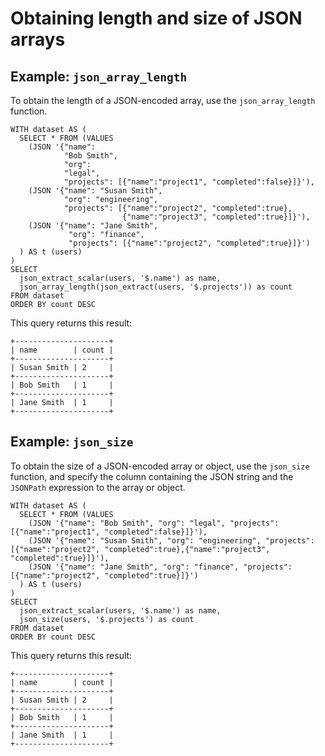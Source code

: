 # Obtaining length and size of JSON arrays<a name="length-and-size"></a>

## Example: `json_array_length`<a name="example-json-array-length"></a>

To obtain the length of a JSON\-encoded array, use the `json_array_length` function\.

```
WITH dataset AS (
  SELECT * FROM (VALUES
    (JSON '{"name":
            "Bob Smith",
            "org":
            "legal",
            "projects": [{"name":"project1", "completed":false}]}'),
    (JSON '{"name": "Susan Smith",
            "org": "engineering",
            "projects": [{"name":"project2", "completed":true},
                         {"name":"project3", "completed":true}]}'),
    (JSON '{"name": "Jane Smith",
             "org": "finance",
             "projects": [{"name":"project2", "completed":true}]}')
  ) AS t (users)
)
SELECT
  json_extract_scalar(users, '$.name') as name,
  json_array_length(json_extract(users, '$.projects')) as count
FROM dataset
ORDER BY count DESC
```

This query returns this result:

```
+---------------------+
| name        | count |
+---------------------+
| Susan Smith | 2     |
+---------------------+
| Bob Smith   | 1     |
+---------------------+
| Jane Smith  | 1     |
+---------------------+
```

## Example: `json_size`<a name="example-json-size"></a>

To obtain the size of a JSON\-encoded array or object, use the `json_size` function, and specify the column containing the JSON string and the `JSONPath` expression to the array or object\.

```
WITH dataset AS (
  SELECT * FROM (VALUES
    (JSON '{"name": "Bob Smith", "org": "legal", "projects": [{"name":"project1", "completed":false}]}'),
    (JSON '{"name": "Susan Smith", "org": "engineering", "projects": [{"name":"project2", "completed":true},{"name":"project3", "completed":true}]}'),
    (JSON '{"name": "Jane Smith", "org": "finance", "projects": [{"name":"project2", "completed":true}]}')
  ) AS t (users)
)
SELECT
  json_extract_scalar(users, '$.name') as name,
  json_size(users, '$.projects') as count
FROM dataset
ORDER BY count DESC
```

This query returns this result:

```
+---------------------+
| name        | count |
+---------------------+
| Susan Smith | 2     |
+---------------------+
| Bob Smith   | 1     |
+---------------------+
| Jane Smith  | 1     |
+---------------------+
```